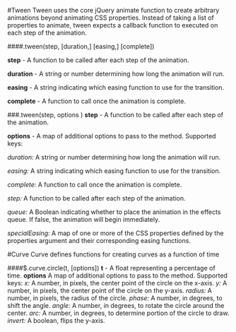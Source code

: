 #Tween
Tween uses the core jQuery animate function to create arbitrary animations beyond animating CSS properties. Instead of taking a list of properties to animate, tween expects a callback function to executed on each step of the animation.

####.tween(step, [duration,] [easing,] [complete])

**step** - A function to be called after each step of the animation.

**duration** - A string or number determining how long the animation will run.

**easing** - A string indicating which easing function to use for the transition.

**complete** - A function to call once the animation is complete.

###.tween(step, options )
**step** - A function to be called after each step of the animation.

**options** - A map of additional options to pass to the method. Supported keys:

*duration:* A string or number determining how long the animation will run.

*easing:* A string indicating which easing function to use for the transition.

*complete:* A function to call once the animation is complete.

*step:* A function to be called after each step of the animation.

*queue:* A Boolean indicating whether to place the animation in the effects queue. If false, the animation will begin immediately.

*specialEasing:* A map of one or more of the CSS properties defined by the properties argument and their corresponding easing functions.

#Curve
Curve defines functions for creating curves as a function of time

####$.curve.circle(t, [options])
**t** - A float representing a percentage of time.
**options** A map of additional options to pass to the method. Supported keys:
*x:* A number, in pixels, the center point of the circle on the x-axis.
*y:* A number, in pixels, the center point of the circle on the y-axis.
*radius:* A number, in pixels, the radius of the circle.
*phase:* A number, in degrees, to shift the angle.
*angle:* A number, in degrees, to rotate the circle around the center.
*arc:* A number, in degrees, to determine portion of the circle to draw.
*invert:* A boolean, flips the y-axis.